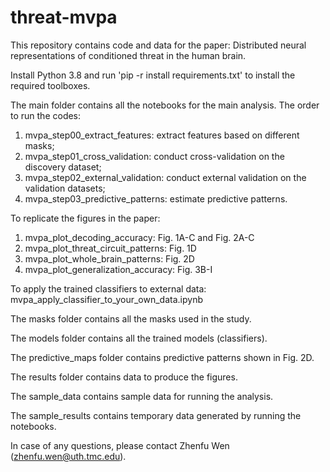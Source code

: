 # threat-mvpa

This repository contains code and data for the paper: Distributed neural representations of conditioned threat in the human brain.

Install Python 3.8 and run 'pip -r install requirements.txt' to install the required toolboxes.

The main folder contains all the notebooks for the main analysis. The order to run the codes:
1. mvpa_step00_extract_features: extract features based on different masks;
2. mvpa_step01_cross_validation: conduct cross-validation on the discovery dataset;
3. mvpa_step02_external_validation: conduct external validation on the validation datasets;
4. mvpa_step03_predictive_patterns: estimate predictive patterns.


To replicate the figures in the paper:
1. mvpa_plot_decoding_accuracy: Fig. 1A-C and Fig. 2A-C
2. mvpa_plot_threat_circuit_patterns: Fig. 1D
3. mvpa_plot_whole_brain_patterns: Fig. 2D
4. mvpa_plot_generalization_accuracy: Fig. 3B-I

To apply the trained classifiers to external data:
mvpa_apply_classifier_to_your_own_data.ipynb

The masks folder contains all the masks used in the study.

The models folder contains all the trained models (classifiers).

The predictive_maps folder contains predictive patterns shown in Fig. 2D.

The results folder contains data to produce the figures.

The sample_data contains sample data for running the analysis.

The sample_results contains temporary data generated by running the notebooks.

In case of any questions, please contact Zhenfu Wen (zhenfu.wen@uth.tmc.edu).
